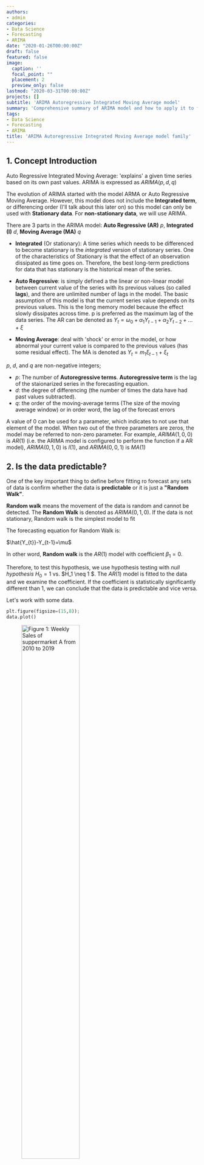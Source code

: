 ```yaml
---
authors:
- admin
categories:
- Data Science
- Forecasting
- ARIMA
date: "2020-01-26T00:00:00Z"
draft: false
featured: false
image:
  caption: ''
  focal_point: ""
  placement: 2
  preview_only: false
lastmod: "2020-03-31T00:00:00Z"
projects: []
subtitle: 'ARIMA Autoregressive Integrated Moving Average model'
summary: 'Comprehensive summary of ARIMA model and how to apply it to forecasting'
tags:
- Data Science
- Forecasting
- ARIMA
title: 'ARIMA Autoregressive Integrated Moving Average model family'
---
```


## 1.	Concept Introduction

Auto Regressive Integrated Moving Average: 'explains' a given time series based on its own past values. ARIMA is expressed as $ARIMA(p,d,q)$

The evolution of ARIMA started with the model ARMA or Auto Regressive Moving Average. However, this model does not include the **Integrated term**, or differencing order (I'll talk about this later on) so this model can only be used with **Stationary data**. For **non-stationary data**, we will use ARIMA.

There are 3 parts in the ARIMA model: **Auto Regressive (AR)** $p$, **Integrated (I)** $d$, **Moving Average (MA)** $q$

*	**Integrated** (Or stationary): A time series which needs to be differenced to become stationary is the *integrated* version of stationary series. One of the characteristics of Stationary is that the effect of an observation dissipated as time goes on. Therefore, the best long-term predictions for data that has stationary is the historical mean of the series.

*	**Auto Regressive**: is simply defined a the linear or non-linear model between current value of the series with its previous values (so called **lags**), and there are unlimited number of lags in the model. The basic assumption of this model is that the current series value depends on its previous values. This is the long memory model because the effect slowly dissipates across time. p is preferred as the maximum lag of the data series.
   The AR can be denoted as
$Y_{t}=\omega_{0}+\alpha_{1}Y_{t-1}+\alpha_{2}Y_{t-2}+...+\xi$

*	**Moving Average**: deal with 'shock' or error in the model, or how abnormal your current value is compared to the previous values (has some residual effect).
   The MA is denoted as
$Y_{t}=m_1\xi_{t-1}+\xi_t$


$p$, $d$, and $q$ are non-negative integers; 
*	$p$: The number of **Autoregressive terms**. **Autoregressive term** is the lag of the staionarized series in the forecasting equation.
*	$d$: the degree of differencing (the number of times the data have had past values subtracted). 
*	$q$: the order of the moving-average terms (The size of the moving average window) or in order word, the lag of the forecast errors

A value of 0 can be used for a parameter, which indicates to not use that element of the model. When two out of the three parameters are zeros, the model may be referred to non-zero parameter. For example, $ARIMA (1,0,0)$ is $AR(1)$  (i.e. the ARIMA model is configured to perform the function if a AR model), $ARIMA(0,1,0)$ is $I(1)$, and $ARIMA(0,0,1)$ is $MA(1)$

## 2. Is the data predictable?

One of the key important thing to define before fitting ro forecast any sets of data is confirm whether the data is **predictable** or it is just a **"Random Walk"**.

**Random walk** means the movement of the data is random and cannot be detected. The **Random Walk** is denoted as $ARIMA(0,1,0)$. If the data is not stationary, Random walk is the simplest model to fit

The forecasting equation for Random Walk is:

$\hat{Y_{t}}-Y_{t-1}=\mu$

In other word, **Random walk** is the $AR(1)$ model with coefficient $\beta_1=0$.

Therefore, to test this hypothesis, we use hypothesis testing with *null hypothesis* $H_0 = 1$ vs. $H_1 \neq 1 $. The $AR(1)$ model is fitted to the data and we examine the coefficient. If the coefficient is statistically significantly different than 1, we can conclude that the data is predictable and vice versa.

Let's work with some data.
```python
plt.figure(figsize=(15,8));
data.plot()
```
<figure>
  <img src="ts_plot.png" alt="Figure 1: Weekly Sales of suppermarket A from 2010 to 2019" style="width:60%">
  <figcaption>Figure 1: Weekly Sales of suppermarket A from 2010 to 2019</figcaption>
</figure>
     
Distribution

<figure>
  <img src="ts_dist.png" alt="Figure 2: Distribution of time series weekly sales" style="width:60%">
  <figcaption>Figure 2: Distribution of time series weekly sales</figcaption>
</figure>

These plots show a high probability that the data is not **Stationary**. 

On the other hand, this data shows a seasonlity trend so instead of ARIMA, wI will use SARIMA, another seasonal-detected ARIMA model.

SARIMA is denoted as $SARIMA(p,d,q)(P,D,Q)m$


## 3. Confirm the data's Stationarity
It is essential to confirm the data to be stationary or not because this impacts directly to your model selection for the highest accuracy.

There are several methods to examine the data. One of the most statistical accurate way is the **Augmented Dicky-Fuller** method in which it tests the data with 2 hypothesis. The **Null hypothesis** is not staionary and the **alternative hypothese** is stationary.

```python
# Run test
series = data.values
result = adfuller(data)
print('ADF Statistic: %f' % result[0])
print('p-value: %f' % result[1])
print('Critical Values:')
for key, value in result[4].items():
	print('\t%s: %.3f' % (key, value))
```
```
ADF Statistic: -1.557214
p-value: 0.505043
Critical Values:
	1%: -3.492
	5%: -2.889
	10%: -2.581
```

p-value is higher than 0.05 so we fail to reject the Null hypothesis which means the data is stationary.

## 4. Differencing the data
Differencing is the methid to stationarize the time series data.

There is quite a clear 3-month seasonality with this data so I'll conduct 3 month seasonaliry differencing.

```python
# Difference the orginal sales data
plt.figure(figsize=(15,8));
train_diff_seasonal = train - train.shift(3)
plt.plot(train_diff_seasonal)

# Conduct the test
series = train_diff_seasonal.dropna().values
result = adfuller(series)
print('ADF Statistic: %f' % result[0])
print('p-value: %f' % result[1])
print('Critical Values:')
for key, value in result[4].items():
	print('\t%s: %.3f' % (key, value))
```

```
ADF Statistic: -3.481334
p-value: 0.008480
Critical Values:
	1%: -3.529
	5%: -2.904
	10%: -2.590
```
<figure>
  <img src="ts_season_plot.png" alt="Figure 3: Seasonal differencing with order of 3" style="width:60%">
  <figcaption>Figure 3: Seasonal differencing with order of 3</figcaption>
</figure>

The data became stationary with p-value of the test is less than 0.05.
Let's examine ACF and PACF of the data

```python
# Split train, validation and test sets
train = data[:84]
validation = data[84:108]
test = data[108:]

# ACF and PACF for orginal data
series=train.dropna()
fig, ax = plt.subplots(2,1, figsize=(10,8))
fig = sm.graphics.tsa.plot_acf(series, lags=None, ax=ax[0])
fig = sm.graphics.tsa.plot_pacf(series, lags=None, ax=ax[1])
plt.show()
```
<figure>
  <img src="ACF.png" alt="Figure 4: ACF and PACF of orginal tiem series weekly sales" style="width:60%">
  <figcaption>Figure 4: ACF and PACF of orginal tiem series weekly sales</figcaption>
</figure>

**Some observation**

With the p-value from the test is now significantly lower than 0.05, and the number of significantly peaks in ACF has dropped, the data has become stationary.
Let's set the parameters for SARIMA
- $p$ is most probably 3 as this is the last significant lag on the PACF.
- $d$ should equal 0 as we do not have differencing (only seasonal differencing and this will be reflected later on)
- $q$ should be around 3
- $P$ should be 2 as 3th, and 9th lags are somewhat significant on the PACF
- $D$ should be 1 as we performed seasonal differencing
- $Q$ is probably 2 as the 3th lag and 9th lag are significant in ACF plot while other 6th and 9th lags are not.

> It is not suggestable to use only ACF and PACF plots to decide the value within ARIMA model. The reason is that ACF and PACF are useful in case either $p$ or $q$ is positive. In a situation that both $p$ and $q$ are positive, these 2 plots will give no value.

The $ARIMA(p,d,0)$ is decided given the following conditions observed from ACF and PACF plots:
* ACF is exponentially decaying
* There is a significant spike at lag $p$ in the PACF, but none beyond lag $p$

For $ARIMA(0,d,q)$:
* PACF is exponentially decaying
* There is a significant spike at lag $q$ in the PACF, but none beyond lag $q$

> **TIP** 
The ACF of stationary data should drop to zero quickly. 
For nonstationary data the value at lag 1 is positive and large.

Another way to have an idea for which $p$ and $q$ values in $ARIMA$ model are opt to be used is through grid search with assigned parameter to identify the optimal comnbination based on score (aka AIC and BIC)

```python
ps = range(3,5)
d= 0
qs = range(2,5)
Ps= range(1,4)
D=1
Qs=range(0,3)
s=6 # annual seasonality

parameters = product(ps,qs,Ps, Qs)
parameters_list = list(parameters)
result_table = optimizeSARIMA(parameters_list, d, D, s)

# set the parameters that give the lowest AIC
p, q, P, Q = result_table.parameters[0]

best_model=sm.tsa.statespace.SARIMAX(data, order=(p, d, q),
                                     seasonal_order=(P, D, Q, zs)).fit(disp=-1)
print(best_model.summary())

# Examine the residuals
# ACF and PACF for orginal data
plt.plot(best_model.resid)

fig, ax = plt.subplots(2,1, figsize=(10,8))
fig = sm.graphics.tsa.plot_acf(best_model.resid, lags=None, ax=ax[0])
fig = sm.graphics.tsa.plot_pacf(best_model.resid, lags=None, ax=ax[1])

plt.show()
```
<figure>
  <img src="residual.png" alt="Figure 5: ACF and PACF plots of Residuals" style="width:60%">
  <figcaption>Figure 5: ACF and PACF plots of Residuals</figcaption>
</figure>

Lag-1 of the residual in PACF still shows the sign of autocorrelation which implies that it needs more adjustment with the model.

Below is the General process for forecasting using an ARIMA model (Source: [Hyndman, R.J., & Athanasopoulos, G.](https://otexts.com/fpp2/arima-r.html#fig:arimaflowchart) )

<figure>
  <img src="arimaflowchart.png" alt="Figure 6: General process for forecasting using an ARIMA model" style="width:60%">
  <figcaption>Figure 6: General process for forecasting using an ARIMA model</figcaption>
</figure>

## 5. Model evaluation

There are 2 common measures to evaluate the predicted values with the validation set.

**1.	Mean Absolute Error (MAE):**
...How far your predicted term to the real value on absolute term. One of the drawbacks of the MAE is because it shows the absolute value so there is no strong evidence and comparison on which the predicted value is actually lower or higher. 

$MAE=\frac{1}{n}\sum_{i = 1}^{n} |Y_{t}-\hat{Y_{t}}|$

can be run with R
```r
mean(abs(Yp - Yv))
```

or in Python
```python
from sklearn import metrics
metrics.mean_absolute_error(y_test, y_pred)
```

**2. Mean absolute percentage error (MAPE):**

The MAE score shows the absolute value and it is hardly to define whether that number is good or bad, close or far from expectation. This is when MAPE comes in.

MAPE measures how far your predicted term to the real value on absolute percentage term.

$MAPE=100\frac{1}{n}\sum_{i = 1}^{n} \frac{|Y_t-\hat{Y_t}|} {\hat{Y_{t}}}$

Can compute as
```
100 x mean(abs(Yp - Yv) / Yv )
```
---
*Reference*

*Hyndman, R.J., & Athanasopoulos, G. (2018) Forecasting: principles and practice, 2nd edition, OTexts: Melbourne, Australia. OTexts.com/fpp2. Accessed on March 31, 2020*